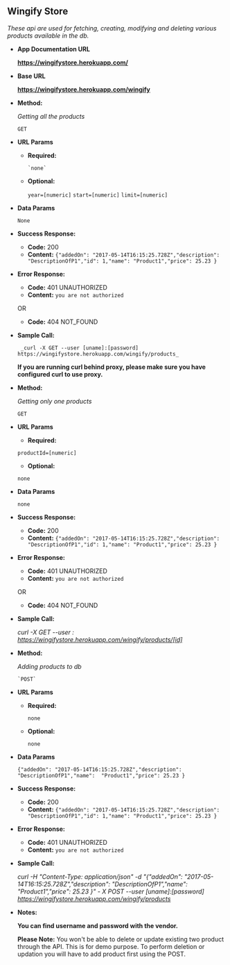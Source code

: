 **Wingify Store**
----
  _These api are used for fetching, creating, modifying and deleting various products available in the db._

* **App Documentation URL**

     **https://wingifystore.herokuapp.com/**

* **Base URL**

    **https://wingifystore.herokuapp.com/wingify**

* **Method:**
  
    _Getting all the products_

     `GET`
  
*  **URL Params**

  
    * **Required:**
 
          `none`

    * **Optional:**
 
        `year=[numeric]`
        `start=[numeric]`
        `limit=[numeric]`

* **Data Params**

     `None`

* **Success Response:**
  

    * **Code:** 200
    * **Content:** `{"addedOn": "2017-05-14T16:15:25.728Z","description": 
       "DescriptionOfP1","id": 1,"name": "Product1","price": 25.23 }`
 
* **Error Response:** 

    * **Code:** 401 UNAUTHORIZED 
    * **Content:** `you are not authorized`

  OR

   * **Code:** 404 NOT_FOUND 
    

* **Sample Call:**

       _curl -X GET --user [uname]:[password] https://wingifystore.herokuapp.com/wingify/products_

    **If you are running curl behind proxy, please make sure you have configured 
       curl to use proxy.**


* **Method:**
  
    _Getting only one products_

    `GET`
  
*  **URL Params**

  
    * **Required:**
 
    `productId=[numeric]`

    * **Optional:**
 
     `none`

* **Data Params**

    `none`

* **Success Response:**


     * **Code:** 200 
     * **Content:** `{"addedOn": "2017-05-14T16:15:25.728Z","description": "DescriptionOfP1","id": 1,"name": "Product1","price": 25.23 }`
 
* **Error Response:**


    * **Code:** 401 UNAUTHORIZED 
    * **Content:** `you are not authorized`

  OR

   * **Code:** 404 NOT_FOUND 
    

* **Sample Call:**

    _curl -X GET --user <uname>:<password> https://wingifystore.herokuapp.com/wingify/products/[id]_


* **Method:**
  
     _Adding products to db_

      `POST`
  
* **URL Params**

  
     * **Required:**
 
         `none`

     * **Optional:**
 
         `none`

* **Data Params**

    `{"addedOn": "2017-05-14T16:15:25.728Z","description": "DescriptionOfP1","name": 
     "Product1","price": 25.23 }`

* **Success Response:**


    * **Code:** 200
    * **Content:** `{"addedOn": "2017-05-14T16:15:25.728Z","description": "DescriptionOfP1","id": 1,"name": "Product1","price": 25.23 }`
 
* **Error Response:**

 
    * **Code:** 401 UNAUTHORIZED 
    * **Content:** `you are not authorized`

    

* **Sample Call:**

     _curl -H "Content-Type: application/json" -d "{\"addedOn\": \"2017-05-
   14T16:15:25.728Z\",\"description\": \"DescriptionOfP1\",\"name\": \"Product1\",\"price\": 25.23 }" -
   X POST --user [uname]:[password] https://wingifystore.herokuapp.com/wingify/products_

* **Notes:**

    **You can find username and password with the vendor.**


    **Please Note:** You won't be able to delete or update existing two product through the 
       API. This is for demo purpose. To perform deletion or updation you will have to add 
       product first using the POST.